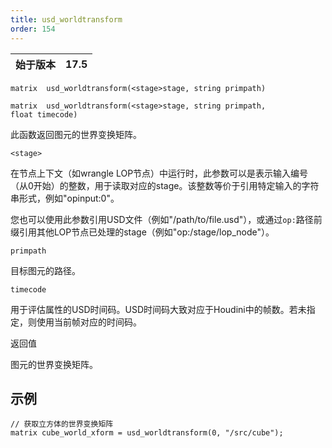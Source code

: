```yaml
---
title: usd_worldtransform
order: 154
---
```

| 始于版本 | 17.5 |
| --- | --- |

`matrix  usd_worldtransform(<stage>stage, string primpath)`

`matrix  usd_worldtransform(<stage>stage, string primpath, float timecode)`

此函数返回图元的世界变换矩阵。

`<stage>`

在节点上下文（如wrangle LOP节点）中运行时，此参数可以是表示输入编号（从0开始）的整数，用于读取对应的stage。该整数等价于引用特定输入的字符串形式，例如"opinput:0"。

您也可以使用此参数引用USD文件（例如"/path/to/file.usd"），或通过`op:`路径前缀引用其他LOP节点已处理的stage（例如"op:/stage/lop_node"）。

`primpath`

目标图元的路径。

`timecode`

用于评估属性的USD时间码。USD时间码大致对应于Houdini中的帧数。若未指定，则使用当前帧对应的时间码。

返回值

图元的世界变换矩阵。

## 示例

```vex
// 获取立方体的世界变换矩阵
matrix cube_world_xform = usd_worldtransform(0, "/src/cube");

```
